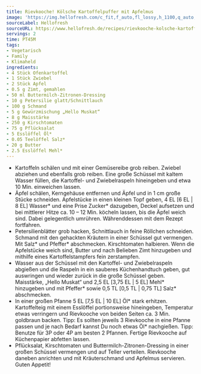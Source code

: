 ```yaml
---
title: Rievkooche! Kölsche Kartoffelpuffer mit Apfelmus
image: 'https://img.hellofresh.com/c_fit,f_auto,fl_lossy,h_1100,q_auto,w_2600/hellofresh_s3/image/rievkooche-kolsche-kartoffelpuffer-mit-apfelmus-3081ead7.jpg'
sourceLabel: Hellofresh
sourceURL: https://www.hellofresh.de/recipes/rievkooche-kolsche-kartoffelpuffer-mit-apfelmus-6331928fac96cd7ce7047232
servings: 2
time: PT45M
tags:
- Vegetarisch
- Family
- Klimaheld
ingredients:
- 4 Stück Ofenkartoffel
- 1 Stück Zwiebel
- 2 Stück Apfel
- 0.5 g Zimt, gemahlen
- 50 ml Buttermilch-Zitronen-Dressing
- 10 g Petersilie glatt/Schnittlauch
- 100 g Schmand
- 5 g Gewürzmischung „Hello Muskat“
- 8 g Maisstärke
- 250 g Kirschtomaten
- 75 g Pflücksalat
- 5 Esslöffel Öl*
- 0.05 Teelöffel Salz*
- 20 g Butter
- 2.5 Esslöffel Mehl*
---
```


- Kartoffeln schälen und mit einer Gemüsereibe grob reiben.  Zwiebel abziehen und ebenfalls grob reiben.  Eine große Schüssel mit kaltem Wasser füllen, die Kartoffel- und Zwiebelraspeln hineingeben und etwa 10 Min. einweichen lassen.
- Äpfel schälen, Kerngehäuse entfernen und Äpfel und in 1 cm große Stücke schneiden. Apfelstücke in einen kleinen Topf geben, 4 EL [6 EL | 8 EL] Wasser\* und eine Prise Zucker\* dazugeben, Deckel aufsetzen und bei mittlerer Hitze ca. 10 – 12 Min. köcheln lassen, bis die Äpfel weich sind. Dabei gelegentlich umrühren.  Währenddessen mit dem Rezept fortfahren.
- Petersilienblätter grob hacken, Schnittlauch in feine Röllchen schneiden.  Schmand mit den gehackten Kräutern in einer Schüssel gut vermengen. Mit Salz\* und Pfeffer\* abschmecken.  Kirschtomaten halbieren.  Wenn die Apfelstücke weich sind, Butter und nach Belieben Zimt hinzugeben und mithilfe eines Kartoffelstampfers fein zerstampfen.
- Wasser aus der Schüssel mit den Kartoffel- und Zwiebelraspeln abgießen und die Raspeln in ein sauberes Küchenhandtuch geben, gut auswringen und wieder zurück in die große Schüssel geben.  Maisstärke, „Hello Muskat“ und 2,5 EL [3,75 EL | 5 EL] Mehl\* hinzugeben und mit Pfeffer\* sowie 0,5 TL [0,5 TL | 0,75 TL] Salz\* abschmecken.
- In einer großen Pfanne 5 EL [7,5 EL | 10 EL] Öl\* stark erhitzen. Kartoffelteig mit einem Esslöffel portionsweise hineingeben, Temperatur etwas verringern und Rievkooche von beiden Seiten ca. 3 Min. goldbraun backen.  Tipp: Es sollten jeweils 3 Rievkooche in eine Pfanne passen und je nach Bedarf kannst Du noch etwas Öl\* nachgießen.  ﻿Tipp: Benutze für 3P oder 4P am besten 2 Pfannen.  Fertige Rievkooche auf Küchenpapier abfetten lassen.
- Pflücksalat, Kirschtomaten und Buttermilch-Zitronen-Dressing in einer großen Schüssel vermengen und auf Teller verteilen. Rievkooche daneben anrichten und mit Kräuterschmand und Apfelmus servieren.  Guten Appetit!
